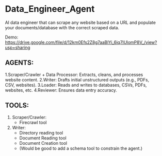 # Data_Engineer_Agent
AI data engineer that can scrape any website based on a URL and populate your documents/database with the correct scraped data.

Demo: https://drive.google.com/file/d/12km0Efs2Z8g7aaBlYi_6iq7IUlomP8V_/view?usp=sharing

## AGENTS:
1.Scraper/Crawler + Data Processor: Extracts, cleans, and processes website content.
2.Writer: Drafts initial unstructured outputs (e.g., PDFs, CSV, websites).
3.Loader: Reads and writes to databases, CSVs, PDFs, websites, etc.
4.Reviewer: Ensures data entry accuracy.

## TOOLS:
1. Scraper/Crawler:
   - Firecrawl tool
2. Writer:
   - Directory reading tool
   - Document Reading tool
   - Document Creation tool
   - (Would be good to add a schema tool to constrain the agent.)
